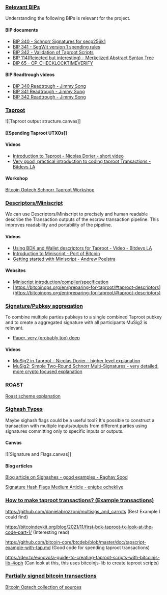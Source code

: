 ### <u>Relevant BIPs</u>

Understanding the following BIPs is relevant for the project.
#### BIP documents

* [BIP 340 - Schnorr Signatures for secp256k1](https://github.com/bitcoin/bips/blob/master/bip-0340.mediawiki)
* [BIP 341 - SegWit version 1 spending rules](https://github.com/bitcoin/bips/blob/master/bip-0341.mediawiki)
* [BIP 342 - Validation of Taproot Scripts](https://github.com/bitcoin/bips/blob/master/bip-0342.mediawiki)
* [BIP 114(Rejected but interesting) - Merkelized Abstract Syntax Tree](https://github.com/bitcoin/bips/blob/master/bip-0114.mediawiki)
* [BIP 65 - OP_CHECKLOCKTIMEVERIFY](https://github.com/bitcoin/bips/blob/master/bip-0065.mediawiki)
#### BIP Readtrough videos

* [BIP 340 Readtrough - Jimmy Song](https://www.youtube.com/watch?v=rVsNFMzQUck)
* [BIP 341 Readtrough - Jimmy Song](https://www.youtube.com/watch?v=pkS9aorpxNc)
* [BIP 342 Readtrough - Jimmy Song](https://www.youtube.com/watch?v=fAEcXh6nZ9U)

### <u>Taproot</u>

![[Taproot output structure.canvas]]

#### [[Spending Taproot UTXOs]]
#### Videos 

* [Introduction to Taproot - Nicolas Dorier - short video](https://www.youtube.com/watch?v=I7HsXKgtD2I)
* [Very good, practical introduction to coding taproot Transactions - Bitdevs LA](https://www.youtube.com/watch?v=E-HxgNkPB-8) 

#### Workshop
[Bitcoin Optech Schnorr Taproot Workshop](https://bitcoinops.org/en/schorr-taproot-workshop/)

### <u>Descriptors/Miniscript</u>

We can use Descriptors/Miniscript to precisely and human readable describe the Transaction outputs of the escrow transaction pipeline. This improves readability and portability of the pipeline.
#### Videos

* [Using BDK and Wallet descriptors for Taproot - Video - Bitdevs LA](https://www.youtube.com/watch?v=wsQIZRY2BD0)
* [Introduction to Miniscript - Port of Bitcoin](https://www.youtube.com/watch?v=uNZpfHEtP4U)
* [Getting started with Miniscript - Andrew Poelstra](https://www.youtube.com/watch?v=eTUuwASdUBE)
#### Websites

* [Miniscript introduction/compiler/specification](https://bitcoin.sipa.be/miniscript/)
* [https://bitcoinops.org/en/preparing-for-taproot/#taproot-descriptors](https://bitcoinops.org/en/preparing-for-taproot/#taproot-descriptors)


### <u>Signature/Pubkey aggregation</u>

To combine multiple parties pubkeys to a single combined Taproot pubkey and to create a aggregated signature with all participants MuSig2 is relevant.

* [Paper, very (probably too) deep](https://eprint.iacr.org/2020/1261)

#### Videos

* [MuSig2 in Taproot - Nicolas Dorier - higher level explanation](https://www.youtube.com/watch?v=hrUyGW91JBc)
* [MuSig2: Simple Two-Round Schnorr Multi-Signatures - very detailed, more crypto focused explanation](https://www.youtube.com/watch?v=Dzqj236cVHk)

### ROAST
[Roast scheme explanation](https://www.youtube.com/watch?v=f2soc95MWWY)

### <u>Sighash Types</u>

Maybe sighash flags could be a useful tool?
It's possible to construct a transaction with multiple inputs/outputs from different parties using signatures committing only to specific inputs or outputs.
#### Canvas

![[Signature and Flags.canvas]]
#### Blog articles

[Blog article on Sighashes - good examples - Raghav Sood](https://raghavsood.com/blog/2018/06/10/bitcoin-signature-types-sighash)

[Signature Hash Flags Medium Article - enigbe ochekliye](https://enigbe.medium.com/signature-hash-flags-f059d035ddd0)



### <u>How to make taproot transactions? (Example transactions)</u>

  

https://github.com/danielabrozzoni/multisigs_and_carrots (Best Example I could find)

https://bitcoindevkit.org/blog/2021/11/first-bdk-taproot-tx-look-at-the-code-part-1/ (Interesting read)

https://github.com/bitcoin-core/btcdeb/blob/master/doc/tapscript-example-with-tap.md (Good code for spending taproot transactions)

https://dev.to/eunovo/a-guide-to-creating-taproot-scripts-with-bitcoinjs-lib-4oph (Can look at this, this uses bitcoinjs-lib to create taproot scripts)


### <u>Partially signed bitcoin transactions</u>

[Bitcoin Optech collection of sources](https://bitcoinops.org/en/topics/psbt/)


  
